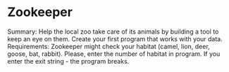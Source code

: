 # Zookeeper
Summary:
Help the local zoo take care of its animals by building a tool to keep an eye on them. Create your first program that works with your data.
Requirements:
Zookeeper might check your habitat (camel, lion, deer, goose, bat, rabbit).
Please, enter the number of habitat in program.
If you enter the exit string - the program breaks.

